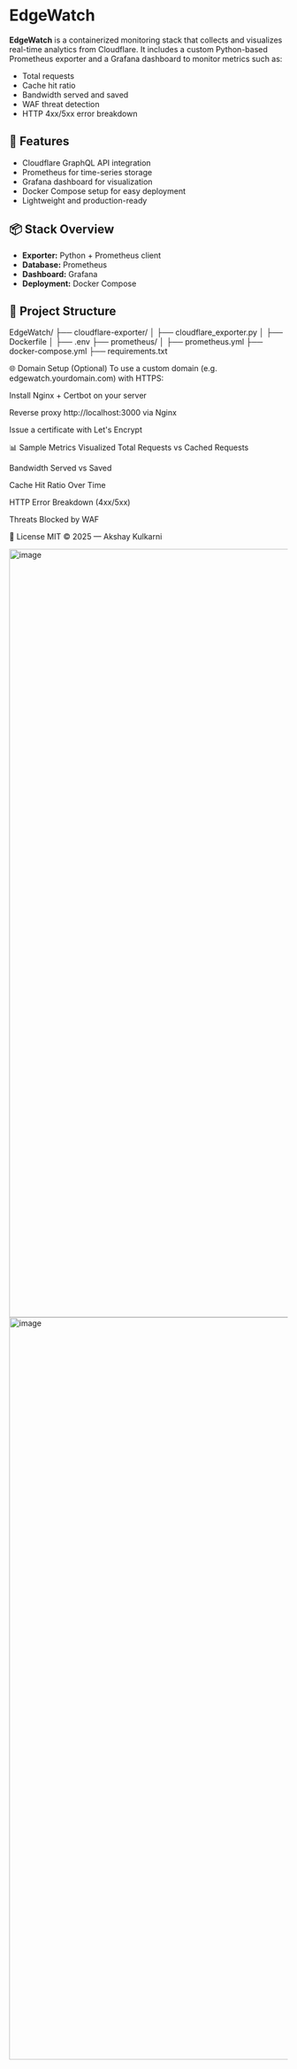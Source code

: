 # EdgeWatch

**EdgeWatch** is a containerized monitoring stack that collects and visualizes real-time analytics from Cloudflare. It includes a custom Python-based Prometheus exporter and a Grafana dashboard to monitor metrics such as:

- Total requests
- Cache hit ratio
- Bandwidth served and saved
- WAF threat detection
- HTTP 4xx/5xx error breakdown

## 🚀 Features

- Cloudflare GraphQL API integration
- Prometheus for time-series storage
- Grafana dashboard for visualization
- Docker Compose setup for easy deployment
- Lightweight and production-ready

## 📦 Stack Overview

- **Exporter:** Python + Prometheus client
- **Database:** Prometheus
- **Dashboard:** Grafana
- **Deployment:** Docker Compose

## 📁 Project Structure

EdgeWatch/
├── cloudflare-exporter/
│ ├── cloudflare_exporter.py
│ ├── Dockerfile
│ ├── .env
├── prometheus/
│ ├── prometheus.yml
├── docker-compose.yml
├── requirements.txt

🌐 Domain Setup (Optional)
To use a custom domain (e.g. edgewatch.yourdomain.com) with HTTPS:

Install Nginx + Certbot on your server

Reverse proxy http://localhost:3000 via Nginx

Issue a certificate with Let's Encrypt

📊 Sample Metrics Visualized
Total Requests vs Cached Requests

Bandwidth Served vs Saved

Cache Hit Ratio Over Time

HTTP Error Breakdown (4xx/5xx)

Threats Blocked by WAF

🧩 License
MIT © 2025 — Akshay Kulkarni

<img width="1388" alt="image" src="https://github.com/user-attachments/assets/da6db5be-01bb-4de0-85ee-a9f874bc7b2c" />
<img width="1341" alt="image" src="https://github.com/user-attachments/assets/fd6db1b5-4c65-4951-bdcc-46935a2adb2b" />

